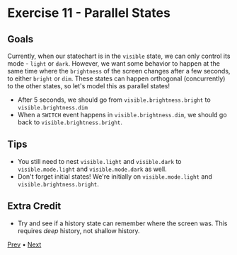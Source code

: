 # Exercise 11 - Parallel States

## Goals

Currently, when our statechart is in the `visible` state, we can only control its mode - `light` or `dark`. However, we want some behavior to happen at the same time where the `brightness` of the screen changes after a few seconds, to either `bright` or `dim`. These states can happen orthogonal (concurrently) to the other states, so let's model this as parallel states!

- After 5 seconds, we should go from `visible.brightness.bright` to `visible.brightness.dim`
- When a `SWITCH` event happens in `visible.brightness.dim`, we should go back to `visible.brightness.bright`.

## Tips

- You still need to nest `visible.light` and `visible.dark` to `visible.mode.light` and `visible.mode.dark` as well.
- Don't forget initial states! We're initially on `visible.mode.light` and `visible.brightness.bright`.

## Extra Credit

- Try and see if a history state can remember where the screen was. This requires _deep_ history, not shallow history.

[Prev](../10/README.md) • [Next](../12/README.md)
